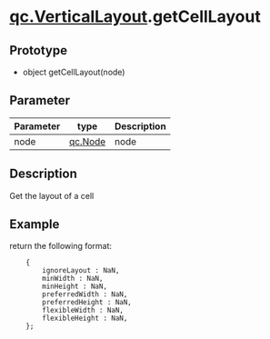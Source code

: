 # [qc.VerticalLayout](VerticalLayout.md).getCellLayout

## Prototype
* object getCellLayout(node)

## Parameter
| Parameter | type | Description |
| ------------- | ------------- | -------------|
| node | [qc.Node](../gameobject/CNode.md) | node |

## Description
Get the layout of a cell

## Example
return the following format:
````
    {
        ignoreLayout : NaN,
        minWidth : NaN,
        minHeight : NaN,
        preferredWidth : NaN,
        preferredHeight : NaN,
        flexibleWidth : NaN,
        flexibleHeight : NaN,
    };
````
